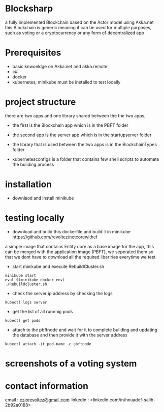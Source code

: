 # Blocksharp 
a fully implemented Blockchain based on the Actor model using Akka.net
this Blockchain is generic meaning it can be used for multiple purposes, such as voting or a cryptocurrency or any form of decentralized app 

# Prerequisites
- basic knwoeldge on Akka.net and akka.remote 
- c#
- docker
- kubernetes, minikube must be installed to test locally

# project structure 
there are two apps and one library shared between the the two apps,
- the first is the Blockchain app which is in the PBFT folder 

- the second app is the server app which is in the startupserver folder

- the library that is used between the two apps is in the BlockchainTypes folder

- kubernetesconfigs is a folder that contains few shell scripts to automate the building process

# installation
- downlaod and install minikube 

# testing locally 
- download and build this dockerfile and build it in minikube https://github.com/revoltez/netcorewithef 

a simple image that contains Entity core as a base image for the app, this can be merged with the application image (PBFT), we seperated them so that we dont have to download all the required libariries everytime we test.

- start minikube and execute RebuildCluster.sh 
```
minikube start
eval $(minikube docker-env)
./Rebuildcluster.sh
```

- check the server ip address by checking the logs 
```
kubectl logs server 
```
- get the list of all runnnig pods 
```
kubectl get pods
```
- attach to the pbftnode and wait for it to complete building and updating the database and then provide it with the server address
```
kubectl attach -it pod-name -c pbftnode
```
# screenshots of a voting system 


# contact information 
email : <eziorevoltez@gmail.com>
linkedin : <linkedin.com/in/houadef-salih-2b92a0188>
